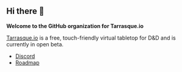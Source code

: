 ## Hi there 👋

**Welcome to the GitHub organization for Tarrasque.io**

[Tarrasque.io](https://tarrasque.io) is a free, touch-friendly virtual tabletop for D&D and is currently in open beta.

- [Discord](https://tarrasque.io/discord)
- [Roadmap](https://tarrasque.io/roadmap)
